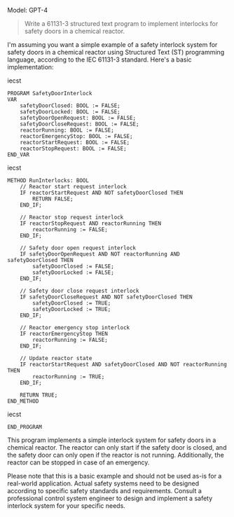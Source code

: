 Model: GPT-4

> Write a 61131-3 structured text program to implement interlocks for safety doors in a chemical reactor.

I'm assuming you want a simple example of a safety interlock system for safety doors in a chemical reactor using Structured Text (ST) programming language, according to the IEC 61131-3 standard. Here's a basic implementation:

iecst

```iecst
PROGRAM SafetyDoorInterlock
VAR
    safetyDoorClosed: BOOL := FALSE;
    safetyDoorLocked: BOOL := FALSE;
    safetyDoorOpenRequest: BOOL := FALSE;
    safetyDoorCloseRequest: BOOL := FALSE;
    reactorRunning: BOOL := FALSE;
    reactorEmergencyStop: BOOL := FALSE;
    reactorStartRequest: BOOL := FALSE;
    reactorStopRequest: BOOL := FALSE;
END_VAR
```

iecst

```iecst
METHOD RunInterlocks: BOOL
    // Reactor start request interlock
    IF reactorStartRequest AND NOT safetyDoorClosed THEN
        RETURN FALSE;
    END_IF;
    
    // Reactor stop request interlock
    IF reactorStopRequest AND reactorRunning THEN
        reactorRunning := FALSE;
    END_IF;

    // Safety door open request interlock
    IF safetyDoorOpenRequest AND NOT reactorRunning AND safetyDoorClosed THEN
        safetyDoorClosed := FALSE;
        safetyDoorLocked := FALSE;
    END_IF;
    
    // Safety door close request interlock
    IF safetyDoorCloseRequest AND NOT safetyDoorClosed THEN
        safetyDoorClosed := TRUE;
        safetyDoorLocked := TRUE;
    END_IF;

    // Reactor emergency stop interlock
    IF reactorEmergencyStop THEN
        reactorRunning := FALSE;
    END_IF;
    
    // Update reactor state
    IF reactorStartRequest AND safetyDoorClosed AND NOT reactorRunning THEN
        reactorRunning := TRUE;
    END_IF;
    
    RETURN TRUE;
END_METHOD
```

iecst

```iecst
END_PROGRAM
```

This program implements a simple interlock system for safety doors in a chemical reactor. The reactor can only start if the safety door is closed, and the safety door can only open if the reactor is not running. Additionally, the reactor can be stopped in case of an emergency.

Please note that this is a basic example and should not be used as-is for a real-world application. Actual safety systems need to be designed according to specific safety standards and requirements. Consult a professional control system engineer to design and implement a safety interlock system for your specific needs.